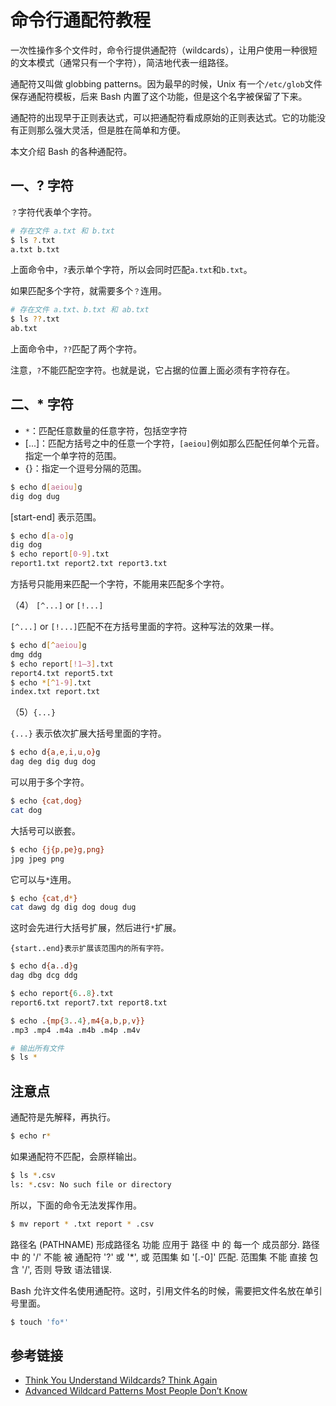# 命令行通配符教程

一次性操作多个文件时，命令行提供通配符（wildcards），让用户使用一种很短的文本模式（通常只有一个字符），简洁地代表一组路径。

通配符又叫做 globbing patterns。因为最早的时候，Unix 有一个`/etc/glob`文件保存通配符模板，后来 Bash 内置了这个功能，但是这个名字被保留了下来。

通配符的出现早于正则表达式，可以把通配符看成原始的正则表达式。它的功能没有正则那么强大灵活，但是胜在简单和方便。

本文介绍 Bash 的各种通配符。

## 一、? 字符

`？`字符代表单个字符。

```bash
# 存在文件 a.txt 和 b.txt
$ ls ?.txt
a.txt b.txt
```

上面命令中，`?`表示单个字符，所以会同时匹配`a.txt`和`b.txt`。

如果匹配多个字符，就需要多个`？`连用。

```bash
# 存在文件 a.txt、b.txt 和 ab.txt
$ ls ??.txt
ab.txt
```

上面命令中，`??`匹配了两个字符。

注意，`?`不能匹配空字符。也就是说，它占据的位置上面必须有字符存在。

## 二、* 字符

- `*`：匹配任意数量的任意字符，包括空字符
- [...]：匹配方括号之中的任意一个字符，`[aeiou]`例如那么匹配任何单个元音。指定一个单字符的范围。
- {}：指定一个逗号分隔的范围。

```bash
$ echo d[aeiou]g
dig dog dug
```

[start-end] 表示范围。

```bash
$ echo d[a-o]g
dig dog
$ echo report[0-9].txt
report1.txt report2.txt report3.txt
```

方括号只能用来匹配一个字符，不能用来匹配多个字符。

（4） `[^...]`  or  `[!...]`

 `[^...]`  or  `[!...]`匹配不在方括号里面的字符。这种写法的效果一样。

```bash
$ echo d[^aeiou]g
dmg ddg
$ echo report[!1–3].txt
report4.txt report5.txt
$ echo *[^1-9].txt
index.txt report.txt
```

（5）`{...}`

`{...}` 表示依次扩展大括号里面的字符。

```bash
$ echo d{a,e,i,u,o}g
dag deg dig dug dog
```

可以用于多个字符。

```bash
$ echo {cat,dog}
cat dog
```

大括号可以嵌套。

```bash
$ echo {j{p,pe}g,png}
jpg jpeg png
```

它可以与`*`连用。

```bash
$ echo {cat,d*}
cat dawg dg dig dog doug dug
```

这时会先进行大括号扩展，然后进行`*`扩展。

`{start..end}表示扩展该范围内的所有字符。`

```bash
$ echo d{a..d}g
dag dbg dcg ddg

$ echo report{6..8}.txt
report6.txt report7.txt report8.txt
```

```bash
$ echo .{mp{3..4},m4{a,b,p,v}}
.mp3 .mp4 .m4a .m4b .m4p .m4v
```

```bash
# 输出所有文件
$ ls *
``` 

## 注意点

通配符是先解释，再执行。

```bash
$ echo r*
```

如果通配符不匹配，会原样输出。

```bash
$ ls *.csv
ls: *.csv: No such file or directory
``` 

所以，下面的命令无法发挥作用。

```bash
$ mv report * .txt report * .csv
```


路径名 (PATHNAME)
       形成路径名 功能 应用于 路径 中 的 每一个 成员部分. 路径 中 的 '/' 不能 被 通配符 '?' 或  '*',  或  范围集  如
       '[.-0]' 匹配. 范围集 不能 直接 包含 '/', 否则 导致 语法错误.

Bash 允许文件名使用通配符。这时，引用文件名的时候，需要把文件名放在单引号里面。

```bash
$ touch 'fo*'
```

## 参考链接

- [Think You Understand Wildcards? Think Again](https://medium.com/@leedowthwaite/why-most-people-only-think-they-understand-wildcards-63bb9c2024ab)
- [Advanced Wildcard Patterns Most People Don’t Know](https://appcodelabs.com/advanced-wildcard-patterns-most-people-dont-know)



